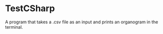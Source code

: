 # TestCSharp
A program that takes a .csv file as an input and prints an organogram in the terminal.
